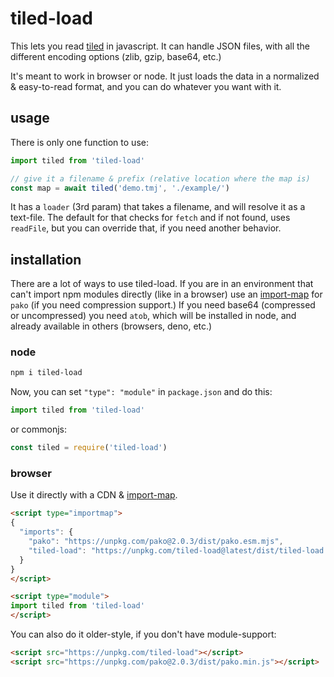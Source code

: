 # tiled-load

This lets you read [tiled](https://www.mapeditor.org/) in javascript. It can handle JSON files, with all the different encoding options (zlib, gzip, base64, etc.)

It's meant to work in browser or node. It just loads the data in a normalized & easy-to-read format, and you can do whatever you want with it.

## usage

There is only one function to use:

```js
import tiled from 'tiled-load'

// give it a filename & prefix (relative location where the map is)
const map = await tiled('demo.tmj', './example/')
```

It has a `loader` (3rd param) that takes a filename, and will resolve it as a text-file. The default for that checks for `fetch` and if not found, uses `readFile`, but you can override that, if you need another behavior.

## installation

There are a lot of ways to use tiled-load. If you are in an environment that can't import npm modules directly (like in a browser) use an [import-map](https://github.com/WICG/import-maps) for `pako` (if you need compression support.) If you need base64 (compressed or uncompressed) you need `atob`, which will be installed in node, and already available in others (browsers, deno, etc.)

### node

```sh
npm i tiled-load
```

Now, you can set `"type": "module"` in `package.json` and do this:

```js
import tiled from 'tiled-load'
```

or commonjs:

```js
const tiled = require('tiled-load')
```

### browser

Use it directly with a CDN & [import-map](https://github.com/WICG/import-maps).

```html
<script type="importmap">
{
  "imports": {
    "pako": "https://unpkg.com/pako@2.0.3/dist/pako.esm.mjs",
    "tiled-load": "https://unpkg.com/tiled-load@latest/dist/tiled-load.modern.js"
  }
}
</script>

<script type="module">
import tiled from 'tiled-load'
</script>
```

You can also do it older-style, if you don't have module-support:

```html
<script src="https://unpkg.com/tiled-load"></script>
<script src="https://unpkg.com/pako@2.0.3/dist/pako.min.js"></script>
```


